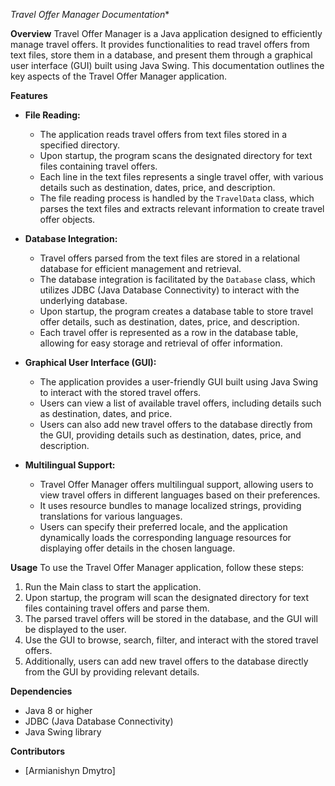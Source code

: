 *Travel Offer Manager Documentation**

**Overview**
Travel Offer Manager is a Java application designed to efficiently manage travel offers. It provides functionalities to read travel offers from text files, store them in a database, and present them through a graphical user interface (GUI) built using Java Swing. This documentation outlines the key aspects of the Travel Offer Manager application.

**Features**
- **File Reading:**
  - The application reads travel offers from text files stored in a specified directory.
  - Upon startup, the program scans the designated directory for text files containing travel offers.
  - Each line in the text files represents a single travel offer, with various details such as destination, dates, price, and description.
  - The file reading process is handled by the `TravelData` class, which parses the text files and extracts relevant information to create travel offer objects.
  
- **Database Integration:**
  - Travel offers parsed from the text files are stored in a relational database for efficient management and retrieval.
  - The database integration is facilitated by the `Database` class, which utilizes JDBC (Java Database Connectivity) to interact with the underlying database.
  - Upon startup, the program creates a database table to store travel offer details, such as destination, dates, price, and description.
  - Each travel offer is represented as a row in the database table, allowing for easy storage and retrieval of offer information.
  
- **Graphical User Interface (GUI):**
  - The application provides a user-friendly GUI built using Java Swing to interact with the stored travel offers.
  - Users can view a list of available travel offers, including details such as destination, dates, and price.
  - Users can also add new travel offers to the database directly from the GUI, providing details such as destination, dates, price, and description.
  
- **Multilingual Support:**
  - Travel Offer Manager offers multilingual support, allowing users to view travel offers in different languages based on their preferences. 
  - It uses resource bundles to manage localized strings, providing translations for various languages. 
  - Users can specify their preferred locale, and the application dynamically loads the corresponding language resources for displaying offer details in the chosen language.

**Usage**
To use the Travel Offer Manager application, follow these steps:
1. Run the Main class to start the application.
2. Upon startup, the program will scan the designated directory for text files containing travel offers and parse them.
3. The parsed travel offers will be stored in the database, and the GUI will be displayed to the user.
4. Use the GUI to browse, search, filter, and interact with the stored travel offers.
5. Additionally, users can add new travel offers to the database directly from the GUI by providing relevant details.

**Dependencies**
- Java 8 or higher
- JDBC (Java Database Connectivity)
- Java Swing library

**Contributors**
- [Armianishyn Dmytro]
